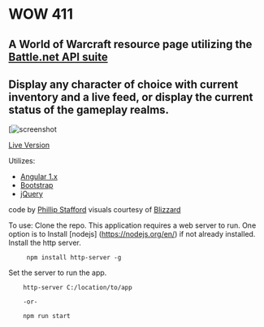 # WOW 411
## A World of Warcraft resource page utilizing the [Battle.net API suite](https://dev.battle.net/)

## Display any character of choice with current inventory and a live feed, or display the current status of the gameplay realms.

[![screenshot](https://github.com/staffordp/wow-411/blob/master/screenshot.jpg)

[Live Version](http://philliprstafford.com/projects/wow)

Utilizes:
* [Angular 1.x](https://angular.io/)
* [Bootstrap](http://getbootstrap.com/)
* [jQuery](https://jquery.com/)

code by [Phillip Stafford](http://philliprstafford.com)
visuals courtesy of [Blizzard](https://worldofwarcraft.com/en-us/)

To use:
Clone the repo.
This application requires a web server to run.
One option is to Install [nodejs] (https://nodejs.org/en/) if not already installed.
Install the http server.
```
     npm install http-server -g
```
Set the server to run the app.
```
    http-server C:/location/to/app

    -or-

    npm run start

```